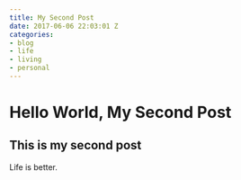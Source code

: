 ```yaml
---
title: My Second Post
date: 2017-06-06 22:03:01 Z
categories:
- blog
- life
- living
- personal
---
```


# Hello World, My Second Post

## This is my second post

Life is better.